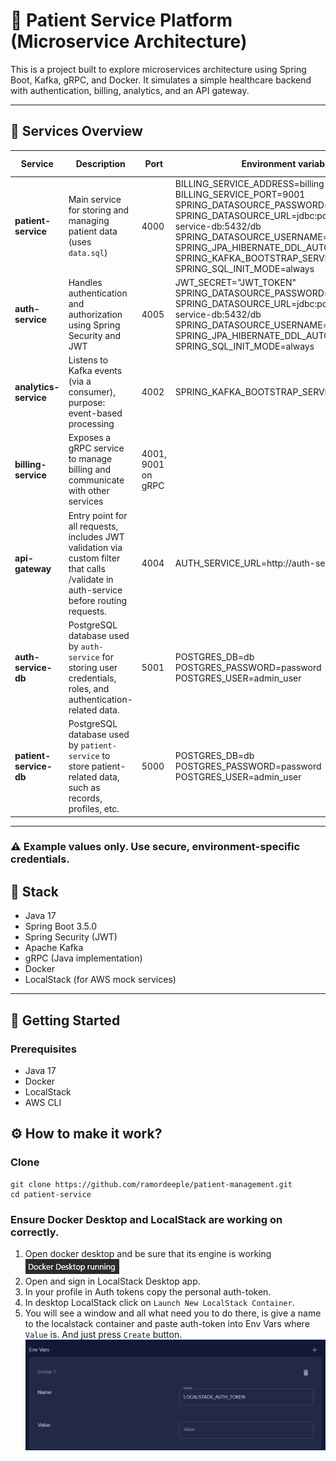 # 🏥 Patient Service Platform (Microservice Architecture)

This is a project built to explore microservices architecture using Spring Boot, Kafka, gRPC, and Docker. It simulates a simple healthcare backend with authentication, billing, analytics, and an API gateway.

---

## 🧩 Services Overview

| Service                | Description                                                                                                                           | Port               | Environment variables                                                                                                                                                                                                                                                                                                                          | Run options        |
|------------------------|---------------------------------------------------------------------------------------------------------------------------------------|--------------------|------------------------------------------------------------------------------------------------------------------------------------------------------------------------------------------------------------------------------------------------------------------------------------------------------------------------------------------------|--------------------|
| **patient-service**    | Main service for storing and managing patient data (uses `data.sql`)                                                                  | 4000               | BILLING_SERVICE_ADDRESS=billing-service<br>BILLING_SERVICE_PORT=9001<br>SPRING_DATASOURCE_PASSWORD=password<br>SPRING_DATASOURCE_URL=jdbc:postgresql://patient-service-db:5432/db<br>SPRING_DATASOURCE_USERNAME=admin_user<br>SPRING_JPA_HIBERNATE_DDL_AUTO=update<br>SPRING_KAFKA_BOOTSTRAP_SERVERS=kafka:9092<br>SPRING_SQL_INIT_MODE=always | --network internal |
| **auth-service**       | Handles authentication and authorization using Spring Security and JWT                                                                | 4005               | JWT_SECRET="JWT_TOKEN"<br>SPRING_DATASOURCE_PASSWORD=password<br>SPRING_DATASOURCE_URL=jdbc:postgresql://auth-service-db:5432/db<br>SPRING_DATASOURCE_USERNAME=admin_user<br>SPRING_JPA_HIBERNATE_DDL_AUTO=update<br>SPRING_SQL_INIT_MODE=always                                                                                               | --network internal |
| **analytics-service**  | Listens to Kafka events (via a consumer), purpose: event-based processing                                                             | 4002               | SPRING_KAFKA_BOOTSTRAP_SERVERS=kafka:9092                                                                                                                                                                                                                                                                                                      | --network internal |
| **billing-service**    | Exposes a gRPC service to manage billing and communicate with other services                                                          | 4001, 9001 on gRPC |                                                                                                                                                                                                                                                                                                                                                | --network internal |
| **api-gateway**        | Entry point for all requests, includes JWT validation via custom filter that calls /validate in auth-service before routing requests. | 4004               | AUTH_SERVICE_URL=http://auth-service:4005                                                                                                                                                                                                                                                                                                      | --network internal |
| **auth-service-db**    | PostgreSQL database used by `auth-service` for storing user credentials, roles, and authentication-related data.                      | 5001               | POSTGRES_DB=db<br>POSTGRES_PASSWORD=password<br>POSTGRES_USER=admin_user                                                                                                                                                                                                                                                                       | --network internal |
| **patient-service-db** | PostgreSQL database used by `patient-service` to store patient-related data, such as records, profiles, etc.                          | 5000               | POSTGRES_DB=db<br>POSTGRES_PASSWORD=password<br>POSTGRES_USER=admin_user                                                                                                                                                                                                                                                                       | --network internal |

---
### ⚠️ Example values only. Use secure, environment-specific credentials.



## 🔧 Stack

- Java 17
- Spring Boot 3.5.0
- Spring Security (JWT)
- Apache Kafka
- gRPC (Java implementation)
- Docker
- LocalStack (for AWS mock services)

---

## 🚀 Getting Started

### Prerequisites
- Java 17
- Docker 
- LocalStack
- AWS CLI



## ⚙️ How to make it work?
### Clone
```
git clone https://github.com/ramordeeple/patient-management.git
cd patient-service
```

### Ensure Docker Desktop and LocalStack are working on correctly.
1. Open docker desktop and be sure that its engine is working 
<br>![img](pics/running.png)
2. Open and sign in LocalStack Desktop app.
3. In your profile in Auth tokens copy the personal auth-token.
4. In desktop LocalStack click on `Launch New LocalStack Container`.
5. You will see a window and all what need you to do there, is give a name to the localstack container and paste auth-token into Env Vars where `Value` is. And just press `Create` button.
<br>![img_1](pics/env_vars.png)
